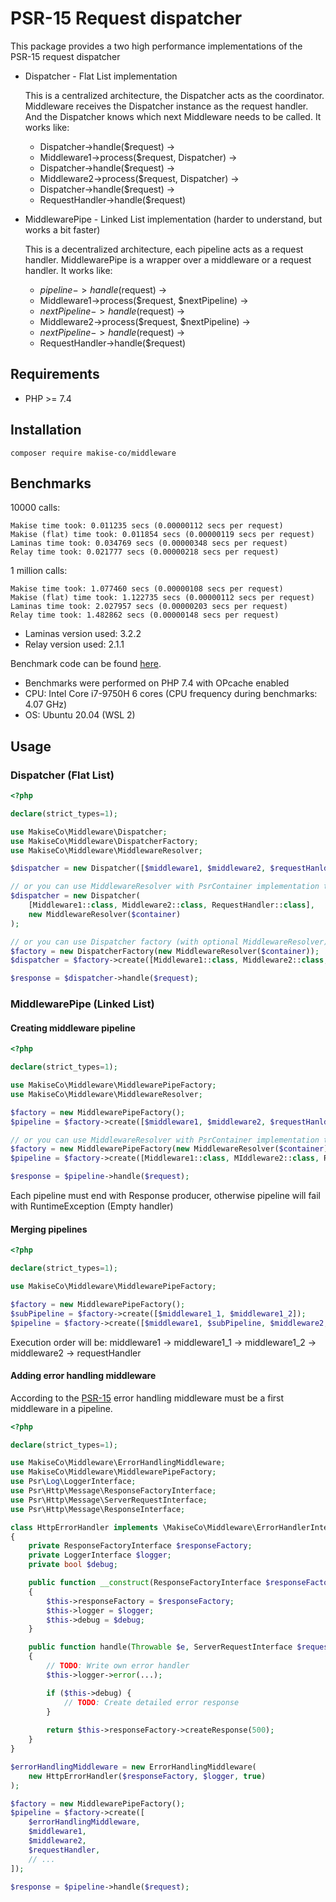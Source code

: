 # PSR-15 Request dispatcher

This package provides a two high performance implementations of the PSR-15 request dispatcher
* Dispatcher - Flat List implementation

    This is a centralized architecture, the Dispatcher acts as the coordinator. 
    Middleware receives the Dispatcher instance as the request handler. 
    And the Dispatcher knows which next Middleware needs to be called.
    It works like: 
    * Dispatcher->handle($request) ->
    * Middleware1->process($request, Dispatcher) ->
    * Dispatcher->handle($request) ->
    * Middleware2->process($request, Dispatcher) ->
    * Dispatcher->handle($request) ->
    * RequestHandler->handle($request)

* MiddlewarePipe - Linked List implementation (harder to understand, but works a bit faster)

    This is a decentralized architecture, each pipeline acts as a request handler.
    MiddlewarePipe is a wrapper over a middleware or a request handler.
    It works like: 
    * $pipeline->handle($request) ->
    * Middleware1->process($request, $nextPipeline) ->
    * $nextPipeline->handle($request) ->
    * Middleware2->process($request, $nextPipeline) ->
    * $nextPipeline->handle($request) ->
    * RequestHandler->handle($request)

## Requirements
* PHP >= 7.4

## Installation
`composer require makise-co/middleware`

## Benchmarks
10000 calls:
```
Makise time took: 0.011235 secs (0.00000112 secs per request)
Makise (flat) time took: 0.011854 secs (0.00000119 secs per request)
Laminas time took: 0.034769 secs (0.00000348 secs per request)
Relay time took: 0.021777 secs (0.00000218 secs per request)
```

1 million calls:
```
Makise time took: 1.077460 secs (0.00000108 secs per request)
Makise (flat) time took: 1.122735 secs (0.00000112 secs per request)
Laminas time took: 2.027957 secs (0.00000203 secs per request)
Relay time took: 1.482862 secs (0.00000148 secs per request)
```

* Laminas version used: 3.2.2
* Relay version used: 2.1.1

Benchmark code can be found [here](benchmark/bench.php).

* Benchmarks were performed on PHP 7.4 with OPcache enabled
* CPU: Intel Core i7-9750H 6 cores (CPU frequency during benchmarks: 4.07 GHz)
* OS: Ubuntu 20.04 (WSL 2)

## Usage

### Dispatcher (Flat List)
```php
<?php

declare(strict_types=1);

use MakiseCo\Middleware\Dispatcher;
use MakiseCo\Middleware\DispatcherFactory;
use MakiseCo\Middleware\MiddlewareResolver;

$dispatcher = new Dispatcher([$middleware1, $middleware2, $requestHanlder]);

// or you can use MiddlewareResolver with PsrContainer implementation to resolve middlewares
$dispatcher = new Dispatcher(
    [Middleware1::class, Middleware2::class, RequestHandler::class],
    new MiddlewareResolver($container)
);

// or you can use Dispatcher factory (with optional MiddlewareResolver)
$factory = new DispatcherFactory(new MiddlewareResolver($container));
$dispatcher = $factory->create([Middleware1::class, Middleware2::class, RequestHandler::class]);

$response = $dispatcher->handle($request);

```

### MiddlewarePipe (Linked List)

#### Creating middleware pipeline
```php
<?php

declare(strict_types=1);

use MakiseCo\Middleware\MiddlewarePipeFactory;
use MakiseCo\Middleware\MiddlewareResolver;

$factory = new MiddlewarePipeFactory();
$pipeline = $factory->create([$middleware1, $middleware2, $requestHanlder]);

// or you can use MiddlewareResolver with PsrContainer implementation to resolve middlewares
$factory = new MiddlewarePipeFactory(new MiddlewareResolver($container));
$pipeline = $factory->create([Middleware1::class, MIddleware2::class, RequestHandler::class]);

$response = $pipeline->handle($request);
```

Each pipeline must end with Response producer, otherwise pipeline will fail with RuntimeException (Empty handler)

#### Merging pipelines
```php
<?php

declare(strict_types=1);

use MakiseCo\Middleware\MiddlewarePipeFactory;

$factory = new MiddlewarePipeFactory();
$subPipeline = $factory->create([$middleware1_1, $middleware1_2]);
$pipeline = $factory->create([$middleware1, $subPipeline, $middleware2, $requestHanlder]);
```

Execution order will be: middleware1 -> middleware1_1 -> middleware1_2 -> middleware2 -> requestHandler

#### Adding error handling middleware
According to the [PSR-15](https://www.php-fig.org/psr/psr-15/#14-handling-exceptions) error handling middleware must be a first middleware in a pipeline.

```php
<?php

declare(strict_types=1);

use MakiseCo\Middleware\ErrorHandlingMiddleware;
use MakiseCo\Middleware\MiddlewarePipeFactory;
use Psr\Log\LoggerInterface;
use Psr\Http\Message\ResponseFactoryInterface;
use Psr\Http\Message\ServerRequestInterface;
use Psr\Http\Message\ResponseInterface;

class HttpErrorHandler implements \MakiseCo\Middleware\ErrorHandlerInterface
{
    private ResponseFactoryInterface $responseFactory;
    private LoggerInterface $logger;
    private bool $debug;

    public function __construct(ResponseFactoryInterface $responseFactory, LoggerInterface $logger, bool $debug)
    {
        $this->responseFactory = $responseFactory;
        $this->logger = $logger;
        $this->debug = $debug;
    }

    public function handle(Throwable $e, ServerRequestInterface $request): ResponseInterface
    {
        // TODO: Write own error handler
        $this->logger->error(...);

        if ($this->debug) {
            // TODO: Create detailed error response
        }
        
        return $this->responseFactory->createResponse(500);
    }
}

$errorHandlingMiddleware = new ErrorHandlingMiddleware(
    new HttpErrorHandler($responseFactory, $logger, true)
);

$factory = new MiddlewarePipeFactory();
$pipeline = $factory->create([
    $errorHandlingMiddleware,
    $middleware1,
    $middleware2,
    $requestHandler,
    // ...
]);

$response = $pipeline->handle($request);
```
